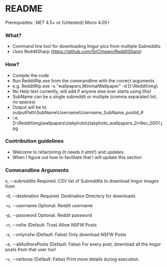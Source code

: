 # README #

Prerequisites: .NET 4.5+ or (Untested) Mono 4.05+

### What? ###

* Command line tool for downloading Imgur pics from multiple Subreddits
* Uses RedditSharp (https://github.com/SirCmpwn/RedditSharp)

### How? ###

* Compile the code
* Run RedditRip.exe from the commandline with the correct arguments
* e.g. RedditRip.exe -s "wallpapers,MinimalWallpaper" -d D:\Reddit\img\
* No Help text currently, will add if anyone else ever starts using this!
* SubName can be a single subreddit or multiple (comma separated list, no spaces)
* Output will be to outputPath\SubName\Username\Username_SubName_postid_#
* i.e. D:\Reddit\Img\wallpapers\zlakphoto\zlakphoto_wallpapers_2rr9ec_0001.jpg


### Contribution guidelines ###

* Welcome to refactoring (it needs it atm!!) and updates
* When I figure out how to facilitate that I will update this section


### Commandline Arguments ###

s, --subreddits         Required. CSV list of Subreddits to download Imgur
                        images from

-d, --destination        Required. Destination Directory for downloads

-u, --username           Optional. Reddit username

-p, --password           Optional. Reddit password

-n, --nsfw               (Default: True) Allow NSFW Posts

-x, --onlynsfw           (Default: False) Only download NSFW Posts

-a, --allAuthorsPosts    (Default: False) For every post, download all the
                         imgur posts from that user too!

-v, --verbose            (Default: False) Print more details during
                         execution.
